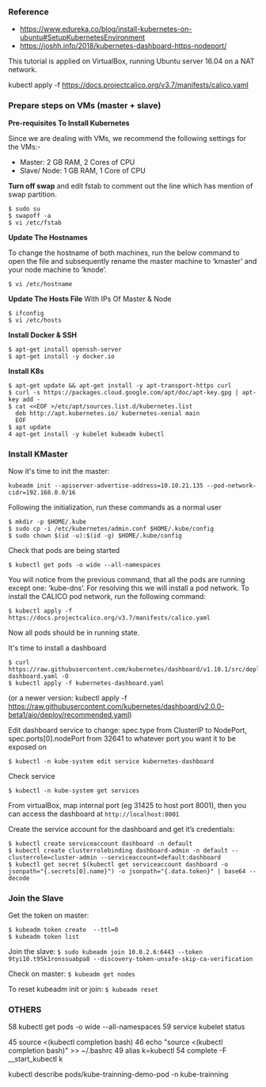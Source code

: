 ### Reference
- https://www.edureka.co/blog/install-kubernetes-on-ubuntu#SetupKubernetesEnvironment
- https://joshh.info/2018/kubernetes-dashboard-https-nodeport/

This tutorial is applied on VirtualBox, running Ubuntu server 16.04 on a NAT network.

kubectl apply -f https://docs.projectcalico.org/v3.7/manifests/calico.yaml

### Prepare steps on VMs (master + slave)
**Pre-requisites To Install Kubernetes**

Since we are dealing with VMs, we recommend the following settings for the VMs:-

- Master: 2 GB RAM, 2 Cores of CPU 
- Slave/ Node: 1 GB RAM, 1 Core of CPU

**Turn off swap** and edit fstab to comment out the line which has mention of swap partition.
```
$ sudo su
$ swapoff -a
$ vi /etc/fstab
```
**Update The Hostnames**

To change the hostname of both machines, run the below command to open the file and subsequently rename the master machine to ‘kmaster’ and your node machine to ‘knode’.

```
$ vi /etc/hostname
```

**Update The Hosts File** With IPs Of Master & Node
```
$ ifconfig
$ vi /etc/hosts
```

**Install Docker & SSH**
```
$ apt-get install openssh-server 
$ apt-get install -y docker.io
```

**Install K8s**
```
$ apt-get update && apt-get install -y apt-transport-https curl
$ curl -s https://packages.cloud.google.com/apt/doc/apt-key.gpg | apt-key add -
$ cat <<EOF >/etc/apt/sources.list.d/kubernetes.list
  deb http://apt.kubernetes.io/ kubernetes-xenial main
  EOF
$ apt update
4 apt-get install -y kubelet kubeadm kubectl
```

### Install KMaster
Now it's time to init the master:
```
kubeadm init --apiserver-advertise-address=10.10.21.135 --pod-network-cidr=192.168.0.0/16
```

Following the initialization, run these commands as a normal user
```
$ mkdir -p $HOME/.kube
$ sudo cp -i /etc/kubernetes/admin.conf $HOME/.kube/config
$ sudo chown $(id -u):$(id -g) $HOME/.kube/config
```

Check that pods are being started
```
$ kubectl get pods -o wide --all-namespaces
```

You will notice from the previous command, that all the pods are running except one: ‘kube-dns’. For resolving this we will install a pod network. To install the CALICO pod network, run the following command:
```
$ kubectl apply -f https://docs.projectcalico.org/v3.7/manifests/calico.yaml
```

Now all pods should be in running state.

It's time to install a dashboard
```
$ curl https://raw.githubusercontent.com/kubernetes/dashboard/v1.10.1/src/deploy/recommended/kubernetes-dashboard.yaml -O
$ kubectl apply -f kubernetes-dashboard.yaml
```
(or a newer version: kubectl apply -f https://raw.githubusercontent.com/kubernetes/dashboard/v2.0.0-beta1/aio/deploy/recommended.yaml)

Edit dashboard service to change: spec.type from ClusterIP to NodePort, spec.ports[0].nodePort from 32641 to whatever port you want it to be exposed on
```
$ kubectl -n kube-system edit service kubernetes-dashboard
```

Check service
```
$ kubectl -n kube-system get services
```
	
From virtualBox, map internal port (eg 31425 to host port 8001), then you can access the dashboard at ```http://localhost:8001```

Create the service account for the dashboard and get it’s credentials:
```
$ kubectl create serviceaccount dashboard -n default
$ kubectl create clusterrolebinding dashboard-admin -n default --clusterrole=cluster-admin --serviceaccount=default:dashboard
$ kubectl get secret $(kubectl get serviceaccount dashboard -o jsonpath="{.secrets[0].name}") -o jsonpath="{.data.token}" | base64 --decode
```

### Join the Slave

Get the token on master:
``` 
$ kubeadm token create  --ttl=0
$ kubeadm token list
```

Join the slave: ```$ sudo kubeadm join 10.0.2.6:6443 --token 9tyi10.t95k1ronssuabpa8 --discovery-token-unsafe-skip-ca-verification```

Check on master: ```$ kubeadm get nodes```

To reset kubeadm init or join: ```$ kubeadm reset```

### OTHERS

   58  kubectl get pods -o wide --all-namespaces
   59  service kubelet status

   45  source <(kubectl completion bash)
   46  echo "source <(kubectl completion bash)" >> ~/.bashrc
   49  alias k=kubectl
   54  complete -F __start_kubectl k
   
   kubectl describe pods/kube-trainning-demo-pod -n kube-trainning
